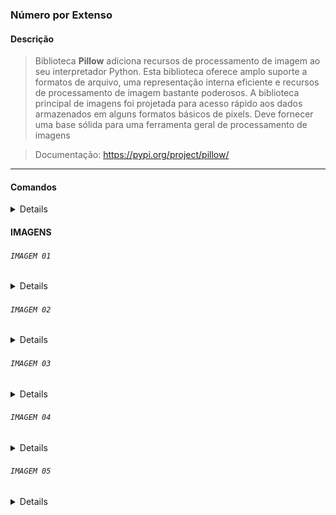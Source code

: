 ### Número por Extenso

#### Descrição

> Biblioteca **Pillow** adiciona recursos de processamento de imagem ao seu interpretador Python. Esta biblioteca oferece amplo suporte a formatos de arquivo, uma representação interna eficiente e recursos de processamento de imagem bastante poderosos. A biblioteca principal de imagens foi projetada para acesso rápido aos dados armazenados em alguns formatos básicos de pixels. Deve fornecer uma base sólida para uma ferramenta geral de processamento de imagens

> Documentação: https://pypi.org/project/pillow/

---

#### Comandos

<details>

##### `INFO` - Instale **pillow** usando pip
``` bash
 $ pip install pillow
```

</details>

#### IMAGENS

###### `IMAGEM 01`

<details>

| **ORIGINAL**                     | **PRETO E BRANCO**             |
| -------------------------------- | ------------------------------ |
| ![Img01_Original](img/img01.jpg) | ![Img01_BW](img/img_01_bw.jpg) |

</details>
 
###### `IMAGEM 02`

<details>

| **ORIGINAL**                     | **PRETO E BRANCO**             |
| -------------------------------- | ------------------------------ |
| ![Img02_Original](img/img02.png) | ![Img02_BW](img/img_02_bw.jpg) |

</details>

###### `IMAGEM 03`

<details>

| **ORIGINAL**                     | **PRETO E BRANCO**             |
| -------------------------------- | ------------------------------ |
| ![Img03_Original](img/img03.jpg) | ![Img03_BW](img/img_03_bw.jpg) |

</details>

###### `IMAGEM 04`

<details>

| **ORIGINAL**                     | **PRETO E BRANCO**             |
| -------------------------------- | ------------------------------ |
| ![Img04_Original](img/img04.jpg) | ![Img04_BW](img/img_04_bw.jpg) |

</details>

###### `IMAGEM 05`

<details>

| **ORIGINAL**                     | **PRETO E BRANCO**             |
| -------------------------------- | ------------------------------ |
| ![Img05_Original](img/img05.jpg) | ![Img05_BW](img/img_05_bw.jpg) |

</details>

